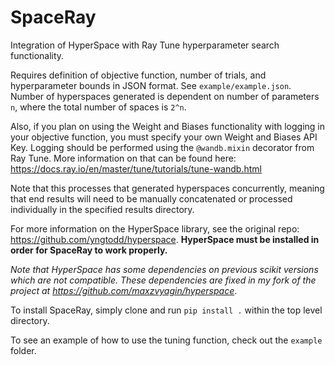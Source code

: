 # SpaceRay
Integration of HyperSpace with Ray Tune hyperparameter search functionality.

Requires definition of objective function, number of trials, and hyperparameter bounds in JSON format. See `example/example.json`. Number of hyperspaces generated is dependent on number of parameters `n`, where the total number of spaces is `2^n`.

Also, if you plan on using the Weight and Biases functionality with logging in your objective function, you must specify your own Weight and Biases API Key. Logging should be performed using the `@wandb.mixin` decorator from Ray Tune.
More information on that can be found here: https://docs.ray.io/en/master/tune/tutorials/tune-wandb.html

Note that this processes that generated hyperspaces concurrently, meaning that end results will need to be manually concatenated or processed individually in the specified results directory. 

For more information on the HyperSpace library, see the original repo: https://github.com/yngtodd/hyperspace. __HyperSpace must be installed in order for SpaceRay to work properly.__

_Note that HyperSpace has some dependencies on previous scikit versions which are not compatible. These dependencies are fixed in my fork of the project at https://github.com/maxzvyagin/hyperspace_.

To install SpaceRay, simply clone and run `pip install .` within the top level directory.

To see an example of how to use the tuning function, check out the `example` folder.

